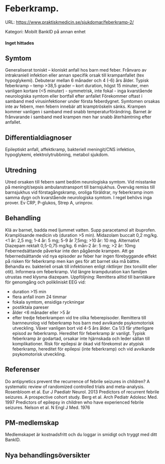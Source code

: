 # Feberkramp.

URL: https://www.praktiskmedicin.se/sjukdomar/feberkramp-2/



Kategori: Mobilt BankID på annan enhet

#### Inget hittades

## Symtom

Generaliserat toniskt – kloniskt anfall hos barn med feber. Frånvaro av intrakraniell infektion eller annan specifik orsak till krampanfallet (tex hypoglykemi). Debuterar mellan 6 månader och 4 (-6) års ålder.
Typisk feberkramp
– temp >38,5 grader
– kort duration, högst 15 minuter, men vanligen kortare (<5 minuter) - symmetrisk, inte fokal - inga kvarstående neurologiska symtom eller bortfall efter anfallet Förekommer oftast i samband med virusinfektioner under första feberdygnet. Symtomen orsakas inte av febern, men febern innebär att kramptröskeln sänks. Krampen kommer vanligen i samband med snabb temperaturförändring. Barnet är frånvarande i samband med krampen men har snabb återhämtning efter anfallet.

## Differentialdiagnoser

Epileptiskt anfall, affektkramp, bakteriell meningit/CNS infektion, hypoglykemi, elektrolytrubbning, metabol sjukdom.

## Utredning

Utred orsaken till febern samt bedöm neurologiska symtom. Vid misstanke på meningit/sepsis ambulanstransport till barnsjukhus. Överväg remiss till barnsjukhus vid förstagångskramp, oroliga föräldrar, ny feberkramp inom samma dygn och kvarstående neurologiska symtom.
I regel behövs inga prover. Ev CRP, P-glukos, Strep A, urinprov.

## Behandling

Klä av barnet, badda med ljummet vatten. Supp paracetamol alt ibuprofen. Kramplösande medicin vb (duration >5 min). Midazolam buccalt 0,2 mg/kg. <1 år: 2,5 mg; 1-4 år: 5 mg; 5-9 år 7,5mg; >10 år: 10 mg. Alternativt Diazepam rektalt 0,5-0,75 mg/kg. 6 mån-2 år: 5 mg; >2 år: 10mg
Febernedsättande påverkar inte den pågående krampen. Att ge febernedsättande vid nya episoder av feber har ingen förebyggande effekt på risken för feberkramp men kan ges för att barnet ska må bättre.
Behandla ev. bakteriell orsak till infektionen enligt riktlinjer (tex tonsillit eller otit). Informera om feberkramp. Vid längre krampduration kan familjen utrustas med klysma diazepam.
Uppföljning: Remittera alltid till barnläkare för genomgång och polikliniskt EEG vid:
- duration >15 min
- flera anfall inom 24 timmar
- fokala symtom, ensidiga ryckningar
- postiktala pareser
- ålder <6 månader eller >5 år
- efter tredje feberkrampen vid tre olika feberepisoder.
Remittera till barnneurolog vid feberkramp hos barn med avvikande psykomotorisk utveckling.
Växer vanligen bort vid 4-5 års ålder. Ca 1/3 får ytterligare episod av feberkramp. Hereditet för feberkramp är vanligt. Typisk feberkramp är godartad, orsakar inte hjärnskada och leder sällan till komplikationer. Risk för epilepsi är ökad vid förekomst av atypisk feberkramp, hereditet för epilepsi (inte feberkramp) och vid avvikande psykomotorisk utveckling.

## Referenser

Do antipyretics prevent the recurrence of febrile seizures in children? A systematic review of randomized controlled trials and meta-analysis. Rosenbloom et al. Eur J Paediatr Neurol. 2013
Predictors of recurrent febrile seizures. A prospective cohort study. Berg et al. Arch Pediatr Adolesc Med. 1997
Predictors of epilepsy in children who have experienced febrile seizures. Nelson et al. N Engl J Med. 1976

## PM-medlemskap

Medlemskapet är kostnadsfritt och du loggar in smidigt och tryggt med ditt BankID.

## Nya behandlingsöversikter

